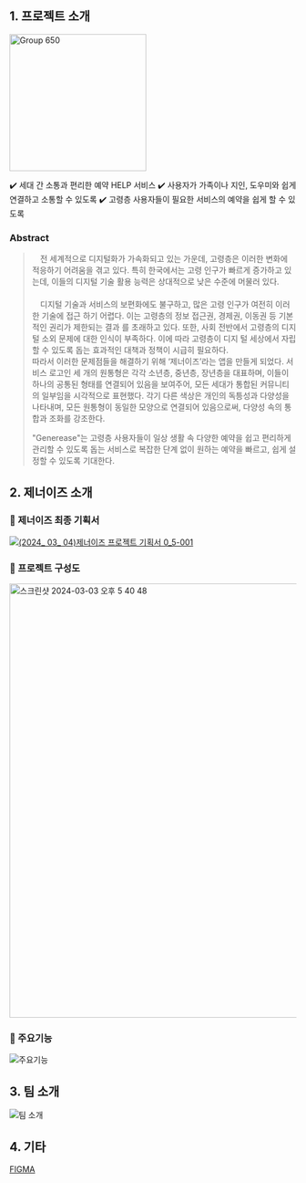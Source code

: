 ## 1. 프로젝트 소개
<img width="240" alt="Group 650" src="https://github.com/Nahhh-j/GenerEase/assets/105144666/509318ee-5ebf-44a5-8d59-43c95bf026d3">

✔️ 세대 간 소통과 편리한 예약 HELP 서비스
✔️ 사용자가 가족이나 지인, 도우미와 쉽게 연결하고 소통할 수 있도록
✔️ 고령층 사용자들이 필요한 서비스의 예약을 쉽게 할 수 있도록

### Abstract
>  　전 세계적으로 디지털화가 가속화되고 있는 가운데, 고령층은 이러한 변화에 적응하기 어려움을 겪고 있다. 특히 한국에서는 고령 인구가 빠르게 증가하고 있는데, 이들의 디지털 기술 활용 능력은 상대적으로 낮은 수준에 머물러 있다.
>  　　  
>  　디지털 기술과 서비스의 보편화에도 불구하고, 많은 고령 인구가 여전히 이러한 기술에 접근 하기 어렵다. 이는 고령층의 정보 접근권, 경제권, 이동권 등 기본적인 권리가 제한되는 결과 를 초래하고 있다. 또한, 사회 전반에서 고령층의 디지털 소외 문제에 대한 인식이 부족하다. 이에 따라 고령층이 디지 털 세상에서 자립할 수 있도록 돕는 효과적인 대책과 정책이 시급히 필요하다.
>  　　  
>   따라서 이러한 문제점들을 해결하기 위해 ‘제너이즈’라는 앱을 만들게 되었다. 서비스 로고인 세 개의 원통형은 각각 소년층, 중년층, 장년층을 대표하며, 이들이 하나의 공통된 형태를 연결되어 있음을 보여주어, 모든 세대가 통합된 커뮤니티의 일부임을 시각적으로 표현했다. 각기 다른 색상은 개인의 독틍성과 다양성을 나타내며, 모든 원통형이 동일한 모양으로 연결되어 있음으로써, 다양성 속의 통합과 조화를 강조한다.
>  
>   "Generease"는 고령층 사용자들이 일상 생활 속 다양한 예약을 쉽고 편리하게 관리할 수 있도록 돕는 서비스로 복잡한 단계 없이 원하는 예약을 빠르고, 쉽게 설정할 수 있도록 기대한다.

## 2. 제너이즈 소개
### 📌 제너이즈 최종 기획서
[![(2024_ 03_ 04)제너이즈 프로젝트 기획서 0_5-001](https://github.com/Nahhh-j/GenerEase/assets/105144666/acfa18e8-264d-489d-91f0-65d958abd33e)](https://drive.google.com/file/d/1ypFFAXUqD59zQj1QXu3SrZc122DcoHnp/view?usp=sharing "제너이즈 프로젝트 기획서")

### 📌 프로젝트 구성도
<img width="761" alt="스크린샷 2024-03-03 오후 5 40 48" src="https://github.com/Nahhh-j/GenerEase/assets/105144666/91484e5a-edf7-4830-8c06-760fb63916f9">

### 🚀 주요기능
![주요기능](https://github.com/Nahhh-j/GenerEase/assets/105144666/e29685df-09b2-418d-9688-a483573e78b1)

## 3. 팀 소개
![팀 소개](https://github.com/Nahhh-j/GenerEase/assets/105144666/2398ae0e-fd7c-4368-9861-eb7e9a6c41ed)


## 4. 기타
[FIGMA](https://www.figma.com/file/LJj8TG80DQ5Dt2QPuB2bsy/generease?type=design&node-id=25%3A828&mode=design&t=jsZVz2HE17D5OEzu-1 "제너이즈의 UI")



